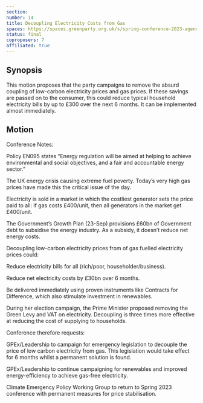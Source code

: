 ```yaml
---
section:
number: 14
title: Decoupling Electricity Costs from Gas
spaces: https://spaces.greenparty.org.uk/s/spring-conference-2023-agenda-forum/?contentId=119001
status: final
coproposers: 7
affiliated: true
---
```

## Synopsis
This motion proposes that the party campaigns to remove the absurd coupling of low-carbon electricity prices and gas prices. If these savings are passed on to the consumer, this could reduce typical household electricity bills by up to £300 over the next 6 months. It can be implemented almost immediately.

## Motion
Conference Notes:

Policy EN095 states “Energy regulation will be aimed at helping to achieve environmental and social objectives, and a fair and accountable energy sector.”

The UK energy crisis causing extreme fuel poverty. Today’s very high gas prices have made this the critical issue of the day.

Electricity is sold in a market in which the costliest generator sets the price paid to all: if gas costs £400/unit, then all generators in the market get £400/unit.

The Government’s Growth Plan (23-Sep) provisions £60bn of Government debt to subsidise the energy industry. As a subsidy, it doesn’t reduce net energy costs.

Decoupling low-carbon electricity prices from of gas fuelled electricity prices could:

Reduce electricity bills for all (rich/poor, householder/business).

Reduce net electricity costs by £30bn over 6 months.

Be delivered immediately using proven instruments like Contracts for Difference, which also stimulate investment in renewables.

During her election campaign, the Prime Minister proposed removing the Green Levy and VAT on electricity. Decoupling is three times more effective at reducing the cost of supplying to households.

Conference therefore requests:

GPEx/Leadership to campaign for emergency legislation to decouple the price of low carbon electricity from gas. This legislation would take effect for 6 months whilst a permanent solution is found.

GPEx/Leadership to continue campaigning for renewables and improved energy-efficiency to achieve gas-free electricity.

Climate Emergency Policy Working Group to return to Spring 2023 conference with permanent measures for price stabilisation.
